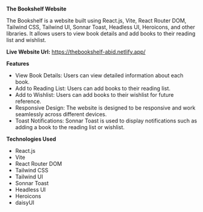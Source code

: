 **The Bookshelf Website**

The Bookshelf is a website built using React.js, Vite, React Router DOM, Tailwind CSS, Tailwind UI, Sonnar Toast, Headless UI, Heroicons, and other libraries. It allows users to view book details and add books to their reading list and wishlist.

**Live Website Url:** https://thebookshelf-abid.netlify.app/

**Features**
- View Book Details: Users can view detailed information about each book.
- Add to Reading List: Users can add books to their reading list.
- Add to Wishlist: Users can add books to their wishlist for future reference.
- Responsive Design: The website is designed to be responsive and work seamlessly across different devices.
- Toast Notifications: Sonnar Toast is used to display notifications such as adding a book to the reading list or wishlist.

**Technologies Used**
- React.js
- Vite
- React Router DOM
- Tailwind CSS
- Tailwind UI
- Sonnar Toast
- Headless UI
- Heroicons
- daisyUI
